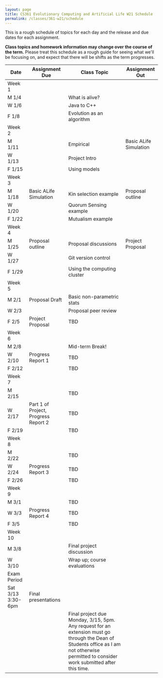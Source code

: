 ```yaml
---
layout: page
title: CS361 Evolutionary Computing and Artificial Life W21 Schedule
permalink: /classes/361-w21/schedule
---
```


This is a rough schedule of topics for each day and the release and due dates for each assignment.

**Class topics and homework information may change over the course of the term.** Please treat this schedule as a rough guide for seeing what we'll be focusing on, and expect that there will be shifts as the term progresses.

| Date	| Assignment Due	| Class Topic |	Assignment Out |
| ------- | --------------- | ------------- | -------------- |
| Week 1 | |  | |
| M 1/4 | | What is alive? |  |
| W 1/6 | |	Java to C++ |	|
| F 1/8 |		| Evolution as an algorithm |	 |
| Week 2 | |  | |
| M 1/11 |		| Empirical |	Basic ALife Simulation  |
| W 1/13 |	|	Project Intro	| |
| F 1/15 | |	Using models	|  |
| Week 3 | |  | |
| M 1/18 | Basic ALife Simulation	| Kin selection example	| Proposal outline |
| W 1/20 |	|	Quorum Sensing example | |
| F 1/22 |  | Mutualism example | |
| Week 4 | | | |
| M 1/25 | Proposal outline |	Proposal discussions | Project Proposal|
| W 1/27 |	|	Git version control |  |
| F 1/29 | |	Using the computing cluster| |
| Week 5 | |  | |
| M 2/1 | Proposal Draft |	Basic non-parametric stats	| |
| W 2/3 |		| Proposal peer review	|  |
| F 2/5 | Project Proposal |	TBD	| |
| Week 6 | |  | |
| M 2/8	| |	Mid-term Break!	| |
| W 2/10 | Progress Report 1 |	TBD | |
| F 2/12 |	| TBD	|  |
| Week 7 | |  | |
| M 2/15 | | TBD	| |
| W 2/17 | Part 1 of Project, Progress Report 2 |	TBD	 | |
| F 2/19 | |	TBD	|  |
| Week 8 | |  | |
| M 2/22 |  |		TBD	| |
| W 2/24 | Progress Report 3 |	TBD	 | |	
| F 2/26 | 	|  TBD |	|
| Week 9 | |  | |
| M 3/1 | |		TBD	| |	
| W 3/3 | Progress Report 4 |	TBD | |
| F 3/5 |  |	TBD |	 |
| Week 10 | | | |
| M 3/8	| |  Final project discussion | |
| W 3/10 | | Wrap up; course evaluations	| |
| Exam Period | | | |
| Sat 3/13 3:30-6pm | Final presentations | | |
| | | Final project due Monday, 3/15, 5pm. Any request for an extension must go through the Dean of Students office as I am not otherwise permitted to consider work submitted after this time. | |
